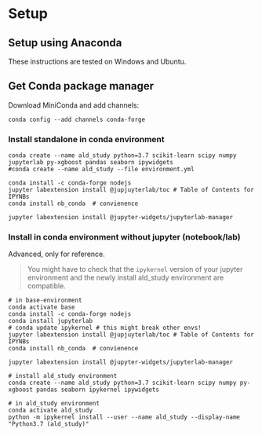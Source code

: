 # Setup

## Setup using Anaconda

These instructions are tested on Windows and Ubuntu.


## Get Conda package manager

Download MiniConda and add channels:

```
conda config --add channels conda-forge
```

### Install standalone in conda environment

```
conda create --name ald_study python=3.7 scikit-learn scipy numpy jupyterlab py-xgboost pandas seaborn ipywidgets
#conda create --name ald_study --file environment.yml

conda install -c conda-forge nodejs
jupyter labextension install @jupjuyterlab/toc # Table of Contents for IPYNBs
conda install nb_conda  # convienence 

jupyter labextension install @jupyter-widgets/jupyterlab-manager

```



### Install in conda environment without jupyter (notebook/lab)

Advanced, only for reference.

> You might have to check that the `ipykernel` version of your jupyter environment 
> and the newly install ald_study environment are compatible.

```
# in base-environment
conda activate base
conda install -c conda-forge nodejs
conda install jupyterlab
# conda update ipykernel # this might break other envs!
jupyter labextension install @jupjuyterlab/toc # Table of Contents for IPYNBs
conda install nb_conda  # convienence 

jupyter labextension install @jupyter-widgets/jupyterlab-manager

# install ald_study environment
conda create --name ald_study python=3.7 scikit-learn scipy numpy py-xgboost pandas seaborn ipykernel ipywidgets

# in ald_study environment
conda activate ald_study
python -m ipykernel install --user --name ald_study --display-name "Python3.7 (ald_study)"
```
